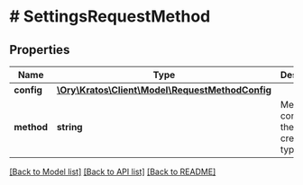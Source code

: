 # # SettingsRequestMethod

## Properties

Name | Type | Description | Notes
------------ | ------------- | ------------- | -------------
**config** | [**\Ory\Kratos\Client\Model\RequestMethodConfig**](RequestMethodConfig.md) |  | [optional] 
**method** | **string** | Method contains the request credentials type. | [optional] 

[[Back to Model list]](../../README.md#documentation-for-models) [[Back to API list]](../../README.md#documentation-for-api-endpoints) [[Back to README]](../../README.md)


